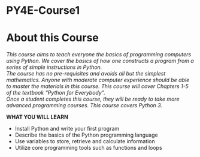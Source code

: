 # PY4E-Course1

<h1>About this Course</h1>

<i>This course aims to teach everyone the basics of programming computers using Python. 
We cover the basics of how one constructs a program from a series of simple instructions in Python.  
The course has no pre-requisites and avoids all but the simplest mathematics. 
Anyone with moderate computer experience should be able to master the materials in this course. 
This course will cover Chapters 1-5 of the textbook “Python for Everybody”.  
Once a student completes this course, they will be ready to take more advanced programming courses. 
This course covers Python 3.</i>

<b>WHAT YOU WILL LEARN</b>
<ul>
  <li>Install Python and write your first program
  <li>Describe the basics of the Python programming language
  <li>Use variables to store, retrieve and calculate information
  <li>Utilize core programming tools such as functions and loops
</ul>
